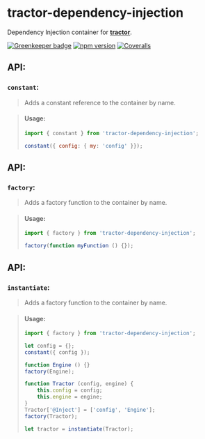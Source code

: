 # tractor-dependency-injection

Dependency Injection container for [**tractor**](https://github.com/TradeMe/tractor).

[![Greenkeeper badge](https://badges.greenkeeper.io/phenomnomnominal/tractor-dependency-injection.svg)](https://greenkeeper.io/)
[![npm version](https://img.shields.io/npm/v/tractor-dependency-injection.svg)](https://www.npmjs.com/package/tractor-dependency-injection)
[![Coveralls](https://img.shields.io/coveralls/phenomnomnominal/tractor-dependency-injection.svg)](https://coveralls.io/github/phenomnomnominal/tractor-dependency-injection)

## API:

### `constant`:

> Adds a constant reference to the container by name.

> #### Usage:
> ```javascript
> import { constant } from 'tractor-dependency-injection';
>
> constant({ config: { my: 'config' }});
> ```

## API:

### `factory`:

> Adds a factory function to the container by name.

> #### Usage:
> ```javascript
> import { factory } from 'tractor-dependency-injection';
>
> factory(function myFunction () {});
> ```

## API:

### `instantiate`:

> Adds a factory function to the container by name.

> #### Usage:
> ```javascript
> import { factory } from 'tractor-dependency-injection';
>
> let config = {};
> constant({ config });
>
> function Engine () {}
> factory(Engine);
>
> function Tractor (config, engine) {
>     this.config = config;
>     this.engine = engine;
> }
> Tractor['@Inject'] = ['config', 'Engine'];
> factory(Tractor);
>
> let tractor = instantiate(Tractor);
> ```
